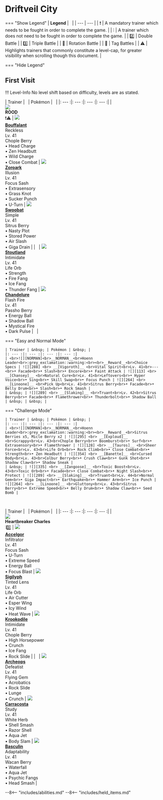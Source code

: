 # Driftveil City

=== "Show Legend"
    | __Legend__ | &nbsp; |
    | --- | --- |
    | :exclamation: | A mandatory trainer which needs to be fought in order to complete the game. |
    | :grey_exclamation: | A trainer which does not need to be fought in order to complete the game. |
    | :two:  | Double Battle | 
    |  :three:  | Triple Battle |
    | :arrows_counterclockwise:  | Rotation Battle |
    | :handshake: | Tag Battles |
    | :warning: | Highlights trainers that commonly constitute a level-cap, for greater visibility when scrolling though this document. |

=== "Hide Legend"
&nbsp;

## First Visit

!!! Level-Info
    No level shift based on difficulty, levels are as stated.

| Trainer | &nbsp; | Pokémon | &nbsp; |
|: --- :|: --- :|: --- :|: --- :|
| <br>![][ROOD]<br>__ROOD__<br>:exclamation::warning:  | ![][626] <br> __[Bouffalant]__ <br>Reckless<br>Lv. 41<br>Chople Berry<br>• Head Charge<br>• Zen Headbutt<br>• Wild Charge<br>• Close Combat | ![][571] <br> __[Zoroark]__ <br>Illusion<br>Lv. 41<br>Focus Sash<br>• Extrasensory<br>• Grass Knot<br>• Sucker Punch<br>• U-Turn | ![][528] <br> __[Swoobat]__ <br>Simple<br>Lv. 41<br>Sitrus Berry<br>• Nasty Plot<br>• Stored Power<br>• Air Slash<br>• Giga Drain |
| &nbsp; | ![][508] <br> __[Stoutland]__ <br>Intimidate<br>Lv. 41<br>Life Orb<br>• Strength<br>• Fire Fang<br>• Ice Fang<br>• Thunder Fang | ![][609] <br> __[Chandelure]__ <br>Flash Fire<br>Lv. 41<br>Passho Berry<br>• Energy Ball<br>• Shadow Ball<br>• Mystical Fire<br>• Dark Pulse | &nbsp; |

=== "Easy and Normal Mode"

    | Trainer | &nbsp; | Pokémon | &nbsp; |
    |: --- :|: --- :|: --- :|: --- :|
    | <br>![][NORMAN]<br>__NORMAN__<br>Hoenn Leader<br>:grey_exclamation::warning:<br><br>__Reward__<br>Choice Specs | ![][288] <br> __[Vigoroth]__ <br>Vital Spirit<br>Lv. 41<br>---<br>• Facade<br>• Slash<br>• Encore<br>• Faint Attack | ![][113] <br> __[Chansey]__ <br>Natural Cure<br>Lv. 41<br>Leftovers<br>• Hyper Voice<br>• Sing<br>• Skill Swap<br>• Focus Punch | ![][264] <br> __[Linoone]__ <br>Pick Up<br>Lv. 41<br>Sitrus Berry<br>• Facade<br>• Belly Drum<br>• Slash<br>• Rock Smash |
    | &nbsp; | ![][289] <br> __[Slaking]__ <br>Truant<br>Lv. 42<br>Sitrus Berry<br>• Facade<br>• Flamethrower<br>• Thunderbolt<br>• Shadow Ball | &nbsp; | &nbsp; |
    
=== "Challenge Mode"

    | Trainer | &nbsp; | Pokémon | &nbsp; |
    |: --- :|: --- :|: --- :|: --- :|
    | <br>![][NORMAN]<br>__NORMAN__<br>Hoenn Leader<br>:grey_exclamation::warning:<br><br>__Reward__<br>Sitrus Berries x5, Micle Berry x2 | ![][295] <br> __[Exploud]__ <br>Scrappy<br>Lv. 43<br>Chople Berry<br>• Boomburst<br>• Surf<br>• Extrasensory<br>• Flamethrower | ![][128] <br> __[Tauros]__ <br>Sheer Force<br>Lv. 43<br>Life Orb<br>• Rock Climb<br>• Close Combat<br>• Strength<br>• Zen Headbutt | ![][354] <br> __[Banette]__ <br>Cursed Body<br>Lv. 43<br>Colbur Berry<br>• Crush Claw<br>• Gunk Shot<br>• Shadow Claw<br>• Shadow Sneak |
    | &nbsp; | ![][335] <br> __[Zangoose]__ <br>Toxic Boost<br>Lv. 43<br>Toxic Orb<br>• Facade<br>• Close Combat<br>• Night Slash<br>• Protect | ![][289] <br> __[Slaking]__ <br>Truant<br>Lv. 44<br>Normal Gem<br>• Giga Impact<br>• Earthquake<br>• Hammer Arm<br>• Ice Punch | ![][264] <br> __[Linoone]__ <br>Gluttony<br>Lv. 43<br>Sitrus Berry<br>• Extreme Speed<br>• Belly Drum<br>• Shadow Claw<br>• Seed Bomb |
    
&nbsp;

| Trainer | &nbsp; | Pokémon | &nbsp; |
|: --- :|: --- :|: --- :|: --- :|
| <br>![][HeartbreakerCharles]<br>__Heartbreaker Charles__<br>:grey_exclamation::three: | ![][617] <br> __[Accelgor]__ <br>Infiltrator<br>Lv. 41<br>Focus Sash<br>• U-Turn<br>• Extreme Speed<br>• Energy Ball<br>• Focus Blast | ![][561] <br> __[Sigilyph]__ <br>Tinted Lens<br>Lv. 41<br>Life Orb<br>• Air Cutter<br>• Esper Wing<br>• Icy Wind<br>• Heat Wave | ![][553] <br> __[Krookodile]__ <br>Intimidate<br>Lv. 41<br>Chople Berry<br>• High Horsepower<br>• Crunch<br>• Ice Fang<br>• Rock Slide |
| &nbsp; | ![][567] <br> __[Archeops]__ <br>Defeatist<br>Lv. 41<br>Flying Gem<br>• Acrobatics<br>• Rock Slide<br>• Lunge<br>• Crunch | ![][565] <br> __[Carracosta]__ <br>Study<br>Lv. 41<br>White Herb<br>• Shell Smash<br>• Razor Shell<br>• Aqua Jet<br>• Body Slam | ![][550] <br> __[Basculin]__ <br>Adaptability<br>Lv. 41<br>Wacan Berry<br>• Waterfall<br>• Aqua Jet<br>• Psychic Fangs<br>• Head Smash |





--8<-- "includes/abilities.md"
--8<-- "includes/held_items.md"

[ROOD]: ../img/Trainers/Rood.gif
[626]: ../img/animated/626.gif
[Bouffalant]: ../../pokemons/626/
[571]: ../img/animated/571.gif
[Zoroark]: ../../pokemons/571/
[528]: ../img/animated/528.gif
[Swoobat]: ../../pokemons/528/
[508]: ../img/animated/508.gif
[Stoutland]: ../../pokemons/508/
[609]: ../img/animated/609.gif
[Chandelure]: ../../pokemons/609/
[NORMAN]: ../img/Trainers/Norman.gif
[288]: ../img/animated/288.gif
[Vigoroth]: ../../pokemons/288/
[113]: ../img/animated/113.gif
[Chansey]: ../../pokemons/113/
[264]: ../img/animated/264.gif
[Linoone]: ../../pokemons/264/
[289]: ../img/animated/289.gif
[Slaking]: ../../pokemons/289/
[295]: ../img/animated/295.gif
[Exploud]: ../../pokemons/295/
[128]: ../img/animated/128.gif
[Tauros]: ../../pokemons/128/
[354]: ../img/animated/354.gif
[Banette]: ../../pokemons/354/
[335]: ../img/animated/335.gif
[Zangoose]: ../../pokemons/335/
[HeartbreakerCharles]: ../img/Trainers/Biker.gif
[617]: ../img/animated/617.gif
[Accelgor]: ../../pokemons/617/
[561]: ../img/animated/561.gif
[Sigilyph]: ../../pokemons/561/
[553]: ../img/animated/553.gif
[Krookodile]: ../../pokemons/553/
[567]: ../img/animated/567.gif
[Archeops]: ../../pokemons/567/
[565]: ../img/animated/565.gif
[Carracosta]: ../../pokemons/565/
[550]: ../img/animated/550.gif
[Basculin]: ../../pokemons/550/